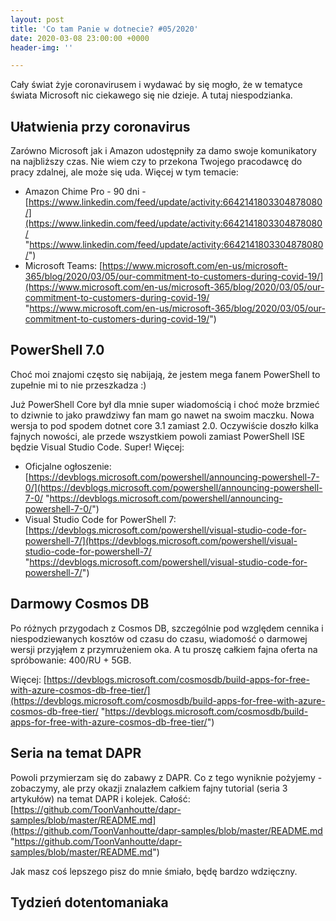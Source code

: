 ```yaml
---
layout: post
title: 'Co tam Panie w dotnecie? #05/2020'
date: 2020-03-08 23:00:00 +0000
header-img: ''

---
```

Cały świat żyje coronavirusem i wydawać by się mogło, że w tematyce świata Microsoft nic ciekawego się nie dzieje. A tutaj niespodzianka.

## Ułatwienia przy coronavirus

Zarówno Microsoft jak i Amazon udostępniły za damo swoje komunikatory na najbliższy czas. Nie wiem czy to przekona Twojego pracodawcę do pracy zdalnej, ale może się uda. Więcej w tym temacie:

* Amazon Chime Pro - 90 dni - [https://www.linkedin.com/feed/update/activity:6642141803304878080/](https://www.linkedin.com/feed/update/activity:6642141803304878080/ "https://www.linkedin.com/feed/update/activity:6642141803304878080/")
* Microsoft Teams: [https://www.microsoft.com/en-us/microsoft-365/blog/2020/03/05/our-commitment-to-customers-during-covid-19/](https://www.microsoft.com/en-us/microsoft-365/blog/2020/03/05/our-commitment-to-customers-during-covid-19/ "https://www.microsoft.com/en-us/microsoft-365/blog/2020/03/05/our-commitment-to-customers-during-covid-19/")

## PowerShell 7.0

Choć moi znajomi często się nabijają, że jestem mega fanem PowerShell to zupełnie mi to nie przeszkadza :)

Już PowerShell Core był dla mnie super wiadomością i choć może brzmieć to dziwnie to jako prawdziwy fan mam go nawet na swoim maczku. Nowa wersja to pod spodem dotnet core 3.1 zamiast 2.0. Oczywiście doszło kilka fajnych nowości, ale przede wszystkiem powoli zamiast PowerShell ISE będzie Visual Studio Code. Super! Więcej:

* Oficjalne ogłoszenie: [https://devblogs.microsoft.com/powershell/announcing-powershell-7-0/](https://devblogs.microsoft.com/powershell/announcing-powershell-7-0/ "https://devblogs.microsoft.com/powershell/announcing-powershell-7-0/")
* Visual Studio Code for PowerShell 7: [https://devblogs.microsoft.com/powershell/visual-studio-code-for-powershell-7/](https://devblogs.microsoft.com/powershell/visual-studio-code-for-powershell-7/ "https://devblogs.microsoft.com/powershell/visual-studio-code-for-powershell-7/")

## Darmowy Cosmos DB

Po różnych przygodach z Cosmos DB, szczególnie pod względem cennika i niespodziewanych kosztów od czasu do czasu, wiadomość o darmowej wersji przyjąłem z przymrużeniem oka. A tu proszę całkiem fajna oferta na spróbowanie: 400/RU + 5GB. 

Więcej: [https://devblogs.microsoft.com/cosmosdb/build-apps-for-free-with-azure-cosmos-db-free-tier/](https://devblogs.microsoft.com/cosmosdb/build-apps-for-free-with-azure-cosmos-db-free-tier/ "https://devblogs.microsoft.com/cosmosdb/build-apps-for-free-with-azure-cosmos-db-free-tier/")

## Seria na temat DAPR

Powoli przymierzam się do zabawy z DAPR. Co z tego wyniknie pożyjemy - zobaczymy, ale przy okazji znalazłem całkiem fajny tutorial (seria 3 artykułów) na temat DAPR i kolejek. Całość: [https://github.com/ToonVanhoutte/dapr-samples/blob/master/README.md](https://github.com/ToonVanhoutte/dapr-samples/blob/master/README.md "https://github.com/ToonVanhoutte/dapr-samples/blob/master/README.md")

Jak masz coś lepszego pisz do mnie śmiało, będę bardzo wdzięczny.

## Tydzień dotentomaniaka